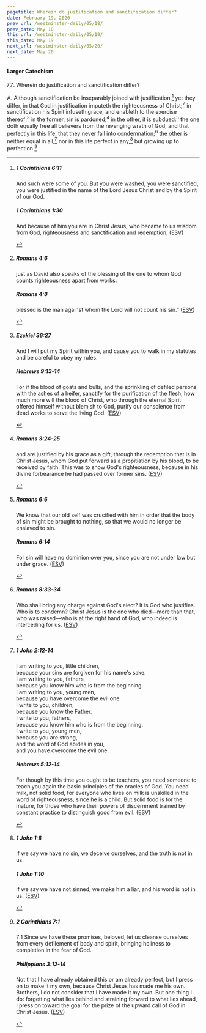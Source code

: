 ```yaml
---
pagetitle: Wherein do justification and sanctification differ?
date: February 19, 2020
prev_url: /westminster-daily/05/18/
prev_date: May 18
this_url: /westminster-daily/05/19/
this_date: May 19
next_url: /westminster-daily/05/20/
next_date: May 20
---
```


#### Larger Catechism

77. Wherein do justification and sanctification differ?

A. Although sanctification be inseparably joined with justification,[^fnref:wlc1] yet they differ, in that God in justification imputeth the righteousness of Christ;[^fnref:wlc2] in sanctification his Spirit infuseth grace, and enableth to the exercise thereof;[^fnref:wlc3] in the former, sin is pardoned;[^fnref:wlc4] in the other, it is subdued:[^fnref:wlc5] the one doth equally free all believers from the revenging wrath of God, and that perfectly in this life, that they never fall into condemnation;[^fnref:wlc6] the other is neither equal in all,[^fnref:wlc7] nor in this life perfect in any,[^fnref:wlc8] but growing up to perfection.[^fnref:wlc9]


[^fnref:wlc1]: <div class="esv"><h5>1 Corinthians 6:11</h5> <div class="esv-text"><p id="p46006011.01-1">And such were some of you. But you were washed, you were sanctified, you were justified in the name of the Lord Jesus Christ and by the Spirit of our God.</p> </div><h5>1 Corinthians 1:30</h5> <div class="esv-text"><p id="p46001030.01-2">And because of him you are in Christ Jesus, who became to us wisdom from God, righteousness and sanctification and redemption,  (<a href="http://www.esv.org" class="copyright">ESV</a>)</p> </div> </div>

[^fnref:wlc2]: <div class="esv"><h5>Romans 4:6</h5> <div class="esv-text"><p id="p45004006.01-1">just as David also speaks of the blessing of the one to whom God counts righteousness apart from works:</p> </div><h5>Romans 4:8</h5> <div class="esv-text"><div class="block-indent"> <p class="line-group" id="p45004008.01-2">blessed is the man against whom the Lord will not count his sin.&#8221;  (<a href="http://www.esv.org" class="copyright">ESV</a>)</p> </div> </div> </div>

[^fnref:wlc3]: <div class="esv"><h5>Ezekiel 36:27</h5> <div class="esv-text"><p id="p26036027.01-1">And I will put my Spirit within you, and cause you to walk in my statutes and be careful to obey my rules.</p> </div><h5>Hebrews 9:13-14</h5> <div class="esv-text"><p id="p58009013.01-2">For if the blood of goats and bulls, and the sprinkling of defiled persons with the ashes of a heifer, sanctify for the purification of the flesh, how much more will the blood of Christ, who through the eternal Spirit offered himself without blemish to God, purify our conscience from dead works to serve the living God.  (<a href="http://www.esv.org" class="copyright">ESV</a>)</p> </div> </div>

[^fnref:wlc4]: <div class="esv"><h5>Romans 3:24-25</h5> <div class="esv-text"><p id="p45003024.01-1">and are justified by his grace as a gift, through the redemption that is in Christ Jesus, whom God put forward as a propitiation by his blood, to be received by faith. This was to show God's righteousness, because in his divine forbearance he had passed over former sins.  (<a href="http://www.esv.org" class="copyright">ESV</a>)</p> </div> </div>

[^fnref:wlc5]: <div class="esv"><h5>Romans 6:6</h5> <div class="esv-text"><p id="p45006006.01-1">We know that our old self was crucified with him in order that the body of sin might be brought to nothing, so that we would no longer be enslaved to sin.</p> </div><h5>Romans 6:14</h5> <div class="esv-text"><p id="p45006014.01-2">For sin will have no dominion over you, since you are not under law but under grace.  (<a href="http://www.esv.org" class="copyright">ESV</a>)</p> </div> </div>

[^fnref:wlc6]: <div class="esv"><h5>Romans 8:33-34</h5> <div class="esv-text"><p id="p45008033.01-1">Who shall bring any charge against God's elect? It is God who justifies. Who is to condemn? Christ Jesus is the one who died&#8212;more than that, who was raised&#8212;who is at the right hand of God, who indeed is interceding for us.  (<a href="http://www.esv.org" class="copyright">ESV</a>)</p> </div> </div>

[^fnref:wlc7]: <div class="esv"><h5>1 John 2:12-14</h5> <div class="esv-text"><div class="block-indent"> <p class="line-group" id="p62002012.01-1">I am writing to you, little children,<br /> <span class="indent"></span>because your sins are forgiven for his name's sake.<br />  I am writing to you, fathers,<br /> <span class="indent"></span>because you know him who is from the beginning.<br /> I am writing to you, young men,<br /> <span class="indent"></span>because you have overcome the evil one.<br /> I write to you, children,<br /> <span class="indent"></span>because you know the Father.<br />  I write to you, fathers,<br /> <span class="indent"></span>because you know him who is from the beginning.<br /> I write to you, young men,<br /> <span class="indent"></span>because you are strong,<br /> <span class="indent"></span>and the word of God abides in you,<br /> <span class="indent"></span>and you have overcome the evil one.</p> </div> </div><h5>Hebrews 5:12-14</h5> <div class="esv-text"><p id="p58005012.01-2">For though by this time you ought to be teachers, you need someone to teach you again the basic principles of the oracles of God. You need milk, not solid food, for everyone who lives on milk is unskilled in the word of righteousness, since he is a child. But solid food is for the mature, for those who have their powers of discernment trained by constant practice to distinguish good from evil.  (<a href="http://www.esv.org" class="copyright">ESV</a>)</p> </div> </div>

[^fnref:wlc8]: <div class="esv"><h5>1 John 1:8</h5> <div class="esv-text"><p id="p62001008.01-1">If we say we have no sin, we deceive ourselves, and the truth is not in us.</p> </div><h5>1 John 1:10</h5> <div class="esv-text"><p id="p62001010.01-2">If we say we have not sinned, we make him a liar, and his word is not in us.  (<a href="http://www.esv.org" class="copyright">ESV</a>)</p> </div> </div>

[^fnref:wlc9]: <div class="esv"><h5>2 Corinthians 7:1</h5> <div class="esv-text"><p id="p47007001.01-1"><span class="chapter-num" id="v47007001-1">7:1&nbsp;</span>Since we have these promises, beloved, let us cleanse ourselves from every defilement of body and spirit, bringing holiness to completion in the fear of God.</p> </div><h5>Philippians 3:12-14</h5> <div class="esv-text"> <p id="p50003012.05-2">Not that I have already obtained this or am already perfect, but I press on to make it my own, because Christ Jesus has made me his own. Brothers, I do not consider that I have made it my own. But one thing I do: forgetting what lies behind and straining forward to what lies ahead, I press on toward the goal for the prize of the upward call of God in Christ Jesus.  (<a href="http://www.esv.org" class="copyright">ESV</a>)</p> </div> </div>

